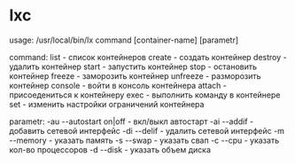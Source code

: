 # lxc

usage:
/usr/local/bin/lx command [container-name] [parametr] 

command:
list     - список контейнеров
create   - создать контейнер
destroy  - удалить контейнер
start    - запустить контейнер
stop     - остановить контейнер
freeze   - заморозить контейнер
unfreeze - разморозить контейнер
console  - войти в консоль контейнера
attach   - присоедениться к контейнеру
exec     - выполнить команду в контейнере
set      - изменить настройки ограничений контейнера

parametr:
-au --autostart on|off  - вкл/выкл автостарт
-ai --addif             - добавить сетевой интерфейс
-di --delif             - удалить сетевой интерфейс
-m  --memory            - указать память 
-s  --swap              - указать свап
-c  --cpu               - указать кол-во процессоров
-d  --disk              - указать объем диска

